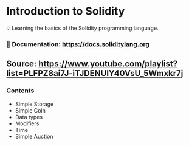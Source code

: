 # Introduction to Solidity

💡 Learning the basics of the Solidity programming language.

### 📁 Documentation: https://docs.soliditylang.org

## Source: https://www.youtube.com/playlist?list=PLFPZ8ai7J-iTJDENUIY40VsU_5Wmxkr7j

### Contents

* Simple Storage
* Simple Coin
* Data types 
* Modifiers
* Time
* Simple Auction
